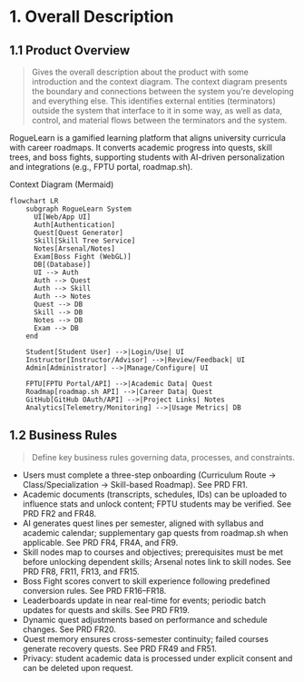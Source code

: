 # 1. Overall Description

## 1.1 Product Overview
> Gives the overall description about the product with some introduction and the context diagram. The context diagram presents the boundary and connections between the system you’re developing and everything else. This identifies external entities (terminators) outside the system that interface to it in some way, as well as data, control, and material flows between the terminators and the system.

RogueLearn is a gamified learning platform that aligns university curricula with career roadmaps. It converts academic progress into quests, skill trees, and boss fights, supporting students with AI-driven personalization and integrations (e.g., FPTU portal, roadmap.sh).

Context Diagram (Mermaid)
```mermaid
flowchart LR
    subgraph RogueLearn System
      UI[Web/App UI]
      Auth[Authentication]
      Quest[Quest Generator]
      Skill[Skill Tree Service]
      Notes[Arsenal/Notes]
      Exam[Boss Fight (WebGL)]
      DB[(Database)]
      UI --> Auth
      Auth --> Quest
      Auth --> Skill
      Auth --> Notes
      Quest --> DB
      Skill --> DB
      Notes --> DB
      Exam --> DB
    end

    Student[Student User] -->|Login/Use| UI
    Instructor[Instructor/Advisor] -->|Review/Feedback| UI
    Admin[Administrator] -->|Manage/Configure| UI

    FPTU[FPTU Portal/API] -->|Academic Data| Quest
    Roadmap[roadmap.sh API] -->|Career Data| Quest
    GitHub[GitHub OAuth/API] -->|Project Links| Notes
    Analytics[Telemetry/Monitoring] -->|Usage Metrics| DB
```

## 1.2 Business Rules
> Define key business rules governing data, processes, and constraints.

- Users must complete a three-step onboarding (Curriculum Route → Class/Specialization → Skill-based Roadmap). See PRD FR1.
- Academic documents (transcripts, schedules, IDs) can be uploaded to influence stats and unlock content; FPTU students may be verified. See PRD FR2 and FR48.
- AI generates quest lines per semester, aligned with syllabus and academic calendar; supplementary gap quests from roadmap.sh when applicable. See PRD FR4, FR4A, and FR9.
- Skill nodes map to courses and objectives; prerequisites must be met before unlocking dependent skills; Arsenal notes link to skill nodes. See PRD FR8, FR11, FR13, and FR15.
- Boss Fight scores convert to skill experience following predefined conversion rules. See PRD FR16–FR18.
- Leaderboards update in near real-time for events; periodic batch updates for quests and skills. See PRD FR19.
- Dynamic quest adjustments based on performance and schedule changes. See PRD FR20.
- Quest memory ensures cross-semester continuity; failed courses generate recovery quests. See PRD FR49 and FR51.
- Privacy: student academic data is processed under explicit consent and can be deleted upon request.